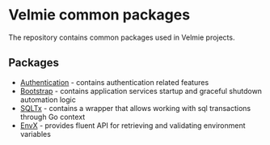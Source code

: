 # Velmie common packages

The repository contains common packages used in Velmie projects.

## Packages

- [Authentication](./authentication) - contains authentication related features
- [Bootstrap](./bootstrap) - contains application services startup and graceful shutdown automation logic
- [SQLTx](./sqltx) - contains a wrapper that allows working with sql transactions through Go context
- [EnvX](./envx) - provides fluent API for retrieving and validating environment variables